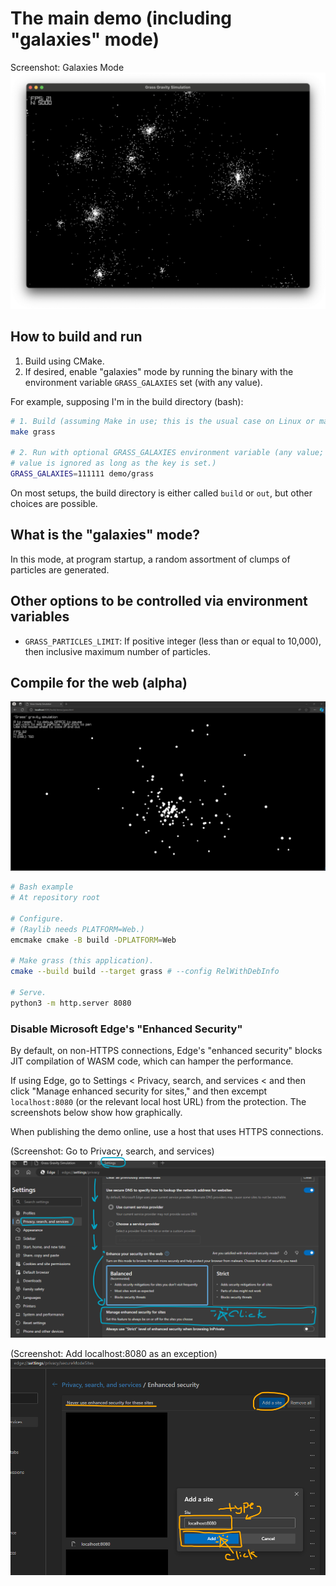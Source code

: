 # The main demo (including "galaxies" mode)

Screenshot: Galaxies Mode
![Galaxies Mode](galaxies.png)

## How to build and run

1. Build using CMake.
2. If desired, enable "galaxies" mode by running the binary with the environment variable
`GRASS_GALAXIES` set (with any value).

For example, supposing I'm in the build directory (bash):
```bash
# 1. Build (assuming Make in use; this is the usual case on Linux or macOS)
make grass

# 2. Run with optional GRASS_GALAXIES environment variable (any value;
# value is ignored as long as the key is set.)
GRASS_GALAXIES=111111 demo/grass
```

On most setups, the build directory is either called `build` or `out`, but other
choices are possible.

## What is the "galaxies" mode?

In this mode, at program startup, a random assortment of clumps of particles are generated.

## Other options to be controlled via environment variables

- `GRASS_PARTICLES_LIMIT`: If positive integer (less than or equal to 10,000), then
inclusive maximum number of particles.

## Compile for the web (alpha)

![Web](web.png)

```bash
# Bash example
# At repository root

# Configure.
# (Raylib needs PLATFORM=Web.)
emcmake cmake -B build -DPLATFORM=Web

# Make grass (this application).
cmake --build build --target grass # --config RelWithDebInfo

# Serve.
python3 -m http.server 8080
```

### Disable Microsoft Edge's "Enhanced Security"

By default, on non-HTTPS connections, Edge's "enhanced security" blocks JIT
compilation of WASM code, which can hamper the performance.

If using Edge, go to Settings &lt; Privacy, search, and services &lt;
and then click "Manage enhanced security for sites," and then excempt
`localhost:8080` (or the relevant local host URL) from the protection.
The screenshots below show how graphically.

When publishing the demo online, use a host that uses HTTPS connections.

(Screenshot: Go to Privacy, search, and services)
![Step 1. Go to Privacy, search, and services](disarm0.png)

(Screenshot: Add localhost:8080 as an exception)
![Step 2. Add localhost:8080 as an exception](disarm1.png)
